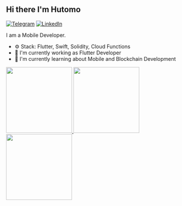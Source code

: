 ## Hi there I'm Hutomo

[![Telegram](https://img.shields.io/static/v1?label=Telegram&message=%20&logo=Telegram&style=flat-square&logoColor=blue)](https://t.me/hutomooskoj)
[![LinkedIn](https://img.shields.io/static/v1?label=LinkedIn&message=%20&logo=LinkedIn&style=flat-square&logoColor=blue)](https://www.linkedin.com/in/hutomo-sakti-kartiko-488148198/)

I am a Mobile Developer.

- ⚙️ Stack: Flutter, Swift, Solidity, Cloud Functions
- 🏢 I'm currently working as Flutter Developer
- 🌱 I'm currently learning about Mobile and Blockchain Development

<p align="left">
<a href="https://github.com/hutomosaktikartiko">
  <img height="180em" src="https://github-readme-stats-eight-theta.vercel.app/api?username=hutomosaktikartiko&show_icons=true&theme=algolia&include_all_commits=true&count_private=true"/>
  <img height="180em" src="https://github-readme-stats-eight-theta.vercel.app/api/top-langs/?username=hutomosaktikartiko&layout=compact&langs_count=8&theme=algolia"/>
  <img height="180em" src="https://github-readme-streak-stats.herokuapp.com/?user=hutomosaktikartiko&theme=algolia"/>
</a>
</p>
